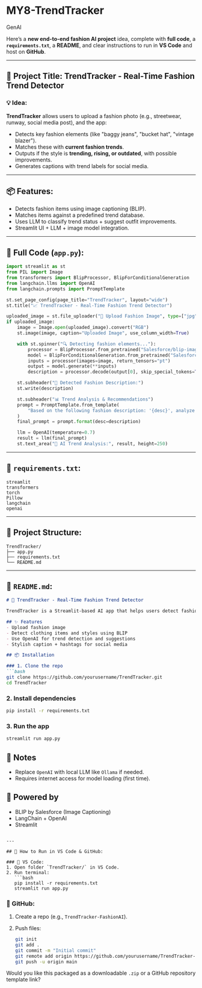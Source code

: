 # MY8-TrendTracker
GenAI

Here’s a **new end-to-end fashion AI project** idea, complete with **full code**, a **`requirements.txt`**, a **README**, and clear instructions to run in **VS Code** and host on **GitHub**.

---

## 👠 Project Title: **TrendTracker - Real-Time Fashion Trend Detector**

### 💡 Idea:

**TrendTracker** allows users to upload a fashion photo (e.g., streetwear, runway, social media post), and the app:

* Detects key fashion elements (like "baggy jeans", "bucket hat", "vintage blazer").
* Matches these with **current fashion trends**.
* Outputs if the style is **trending, rising, or outdated**, with possible improvements.
* Generates captions with trend labels for social media.

---

## 📦 Features:

* Detects fashion items using image captioning (BLIP).
* Matches items against a predefined trend database.
* Uses LLM to classify trend status + suggest outfit improvements.
* Streamlit UI + LLM + image model integration.

---

## 🧾 Full Code (`app.py`):

```python
import streamlit as st
from PIL import Image
from transformers import BlipProcessor, BlipForConditionalGeneration
from langchain.llms import OpenAI
from langchain.prompts import PromptTemplate

st.set_page_config(page_title="TrendTracker", layout="wide")
st.title("📈 TrendTracker - Real-Time Fashion Trend Detector")

uploaded_image = st.file_uploader("📸 Upload Fashion Image", type=["jpg", "jpeg", "png"])
if uploaded_image:
    image = Image.open(uploaded_image).convert("RGB")
    st.image(image, caption="Uploaded Image", use_column_width=True)

    with st.spinner("🔍 Detecting fashion elements..."):
        processor = BlipProcessor.from_pretrained("Salesforce/blip-image-captioning-base")
        model = BlipForConditionalGeneration.from_pretrained("Salesforce/blip-image-captioning-base")
        inputs = processor(images=image, return_tensors="pt")
        output = model.generate(**inputs)
        description = processor.decode(output[0], skip_special_tokens=True)

    st.subheader("🧾 Detected Fashion Description:")
    st.write(description)

    st.subheader("📊 Trend Analysis & Recommendations")
    prompt = PromptTemplate.from_template(
        "Based on the following fashion description: '{desc}', analyze if the items are currently trending, rising, or outdated. Suggest one outfit improvement and generate a catchy Instagram caption with 5 trending hashtags."
    )
    final_prompt = prompt.format(desc=description)

    llm = OpenAI(temperature=0.7)
    result = llm(final_prompt)
    st.text_area("📍 AI Trend Analysis:", result, height=250)
```

---

## 📘 `requirements.txt`:

```
streamlit
transformers
torch
Pillow
langchain
openai
```

---

## 📂 Project Structure:

```
TrendTracker/
├── app.py
├── requirements.txt
└── README.md
```

---

## 📖 `README.md`:

````markdown
# 👠 TrendTracker - Real-Time Fashion Trend Detector

TrendTracker is a Streamlit-based AI app that helps users detect fashion items in an image, analyze their trend status (e.g., trending or outdated), and generate stylish Instagram captions.

## ✨ Features
- Upload fashion image
- Detect clothing items and styles using BLIP
- Use OpenAI for trend detection and suggestions
- Stylish caption + hashtags for social media

## 📦 Installation

### 1. Clone the repo
```bash
git clone https://github.com/yourusername/TrendTracker.git
cd TrendTracker
````

### 2. Install dependencies

```bash
pip install -r requirements.txt
```

### 3. Run the app

```bash
streamlit run app.py
```

## 🔧 Notes

* Replace `OpenAI` with local LLM like `Ollama` if needed.
* Requires internet access for model loading (first time).

## 🧠 Powered by

* BLIP by Salesforce (Image Captioning)
* LangChain + OpenAI
* Streamlit

````

---

## 🧪 How to Run in VS Code & GitHub:

### 🔹 VS Code:
1. Open folder `TrendTracker/` in VS Code.
2. Run terminal:
   ```bash
   pip install -r requirements.txt
   streamlit run app.py
````

### 🔹 GitHub:

1. Create a repo (e.g., `TrendTracker-FashionAI`).
2. Push files:

   ```bash
   git init
   git add .
   git commit -m "Initial commit"
   git remote add origin https://github.com/yourusername/TrendTracker-FashionAI.git
   git push -u origin main
   ```

Would you like this packaged as a downloadable `.zip` or a GitHub repository template link?
